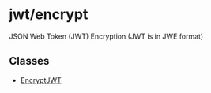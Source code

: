 # jwt/encrypt

JSON Web Token (JWT) Encryption (JWT is in JWE format)

## Classes

- [EncryptJWT](classes/EncryptJWT.md)

